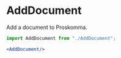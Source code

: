 # AddDocument

Add a document to Proskomma.

```jsx
import AddDocument from "./AddDocument";

<AddDocument/>
```